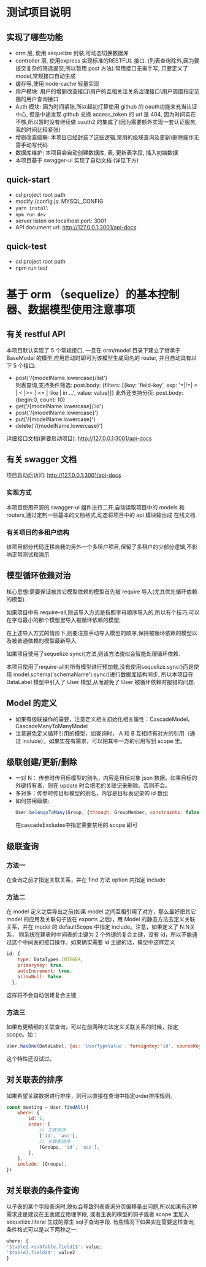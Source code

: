 # 测试项目说明
## 实现了哪些功能
- orm 层, 使用 sequelize 封装,可动态切换数据库
- controller 层, 使用express 实现标准的RESTFUL 接口. (列表查询除外,因为要提交复杂的筛选提交,所以暂用 post 方法).常用接口无需手写,
    只要定义了 model,常规接口自动生成
- 缓存等,使用 node-cache 轻量实现
- 用户模块: 用户的增删改查接口\用户的互相关注关系治理接口\用户周围指定范围的用户查询接口
- Auth 模块: 因为时间紧张,所以起初打算使用 github 的 oauth功能来充当认证中心, 但是中途发现 github 兑换 access_token 的 url 是 404,
   因为时间实在不够,所以暂时没有继续做 oauth2 的集成了(因为需要额外实现一套认证服务,我的时间比较紧张)
- 增删改查级联: 本项目已经封装了这些逻辑,常用的级联查询及更新\删除操作无需手动写代码
- 数据库维护: 本项目会自动创建数据库, 表, 更新表字段, 插入初始数据
- 本项目基于 swagger-ui 实现了自动文档 (详见下方)

## quick-start
- cd project root path
- modify /config.js: MYSQL_CONFIG
- `yarn install`
- `npm run dev`
- server listen on localhost port: 3001
- API document url: http://127.0.0.1:3001/api-docs

## quick-test
- cd project root path
- npm run test

# 基于 orm （sequelize）的基本控制器、数据模型使用注意事项

## 有关 restful API
本项目默认实现了 5 个常规接口, 一旦在 orm/model 目录下建立了继承于 BaseModel 的模型,应用启动时即可为该模型生成同名的 router,
并且自动具有以下 5 个接口:
- post('/{modelName.lowercase}/list')  
    列表查询,支持条件筛选: 
    post.body: {filters: [{key: 'field-key', exp: '=|!=| > | < |>= | <= | like | in ...', value: value}]}
    此外还支持分页: post.body: {begin:0, count: 10}
- get('/{modelName.lowercase}/:id')
- post('/{modelName.lowercase}')
- put('/{modelName.lowercase}')
- delete('/{modelName.lowercase}')

详细接口文档(需要启动项目):  http://127.0.0.1:3001/api-docs

## 有关 swagger 文档
项目启动后访问: http://127.0.0.1:3001/api-docs
### 实现方式
本项目使用开源的 swagger-ui 组件进行二开,自动读取项目中的 models 和 routers,通过定制一些基本的文档格式,动态将项目中的 api 模块输出成
在线文档.

### 有关项目的多租户结构
该项目部分代码迁移自我的另外一个多租户项目,保留了多租户的少部分逻辑,不影响正常测试和演示


## 模型循环依赖对治
核心思想:需要保证被其它模型依赖的模型首先被 require 导入(尤其优先循环依赖的模型).

如果项目中有 require-all,则该导入方式是按照字母顺序导入的,所以有个技巧,可以在字母最小的那个模型里导入被循环依赖的模型;

在上述导入方式的情形下,则要注意手动导入模型的顺序,保持被循环依赖的模型以及被普通依赖的模型最新导入.

如果项目使用了sequelize.sync()方法,则该方法貌似会智能处理循环依赖.

本项目使用了require-all对所有模型进行预加载,没有使用sequelize.sync()而是使用 model.schema('schemaName').sync()进行数据库结构同步,
所以本项目在 DataLabel 模型中引入了 User 模型,从而避免了 User 被循环依赖时报错的问题.
## Model 的定义
- 如果有级联操作的需要，注意定义相关初始化相关属性：CascadeModel、CascadeManyToManyModel
- 注意避免定义循环引用的模型，如查询时， A 和 B 互相持有对方的引用（通过 include）。如果实在有需求，可以把其中一方的引用写到 scope 里。
## 级联创建/更新/删除
- 一对 N： 传参时传目标模型的别名，内容是目标对象 json 数据。如果目标的外键持有者，则在 update 时会把老的关联记录删除。否则不会。
- 多对多：传参时传目标模型的别名，内容是目标表记录的 id 数组
- 如何禁用级联:
    ``` javascript
    User.belongsToMany(Group, {through: GroupMember, constraints: false, cascadeExcludes: ['create', 'update']})
    ```
  在cascadeExcludes中指定需要禁用的 scope 即可
## 级联查询
### 方法一
在查询之前才指定关联关系，并在 find 方法 option 内指定 include
### 方法二
在 model 定义之后导出之前(如果 model 之间互相引用了对方，那么最好把其它 model 的应用及关联句子放在 exports 之后)，用 Model 的静态方法去定义关联关系，并在 model 的 defaultScope 中指定 include。注意，如果定义了 N:N关系，
则系统在建表时中间表的主键为 2 个外键的复合主键，没有 id，所以不能通过这个中间表的接口操作。如果确实需要 id 主键的话，模型中这样定义
```javascript
id: {
    type: DataTypes.INTEGER,
    primaryKey: true,
    autoIncrement: true,
    allowNull: false
  },
```
这样将不会自动创建复合主键
### 方法三
如果有更精细的关联查询，可以在前两种方法定义关联关系的时候，指定 scope。如：
```javascript
User.hasOne(DataLabel, {as: 'UserTypeValue', foreignKey:'id', sourceKey: 'UserType', constraints: false, scope: 'findUserType'})
```
这个特性还没试过。
## 对关联表的排序
如果希望关联数据进行排序，则可以直接在查询中指定order排序规则。
```javascript
const meeting = User.findAll({
    where: {
        id: 1,
        order: [
            // 主表排序
            ['id', 'asc'],
            // 关联表排序
            [Groups, 'id', 'asc'],
        ],
    },
    include: [Groups],
})
```
## 对关联表的条件查询
以子表的某个字段查询时,貌似会导致列表查询分页偏移量出问题,所以如果有这种需求还是建议在主表建立物理字段,
或者主表的模型的钩子或者 scope 里加入 sequelize.literal 生成的原生 sql子查询字段.
有些情况下如果实在需要这样查询, 条件格式可以是以下两种之一:
```javascript
where: {
'$table2->subTable.field1$': value,
'$table3.field2$': value2
}
```

